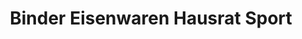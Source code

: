---
title: "Binder Eisenwaren Hausrat Sport"
url: /schoenaich/binder-eisenwaren-hausrat-sport/
shop: Haushaltsartikel
---